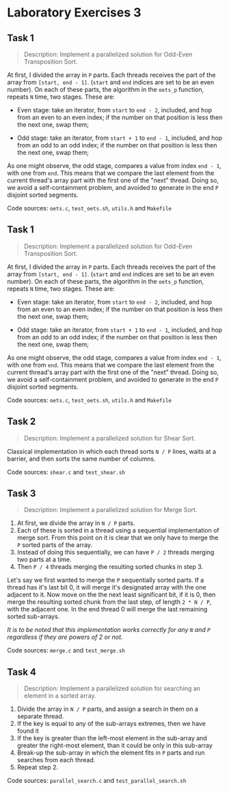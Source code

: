 # Laboratory Exercises 3

## Task 1

> Description: Implement a parallelized solution for Odd-Even Transposition
> Sort.

At first, I divided the array in `P` parts. Each threads receives the part of the array from `[start, end - 1]`. (`start` and `end` indices are set to be an even number).
On each of these parts, the algorithm in the `oets_p` function, repeats `N` time, two stages. These are:

- Even stage: take an iterator, from `start` to `end - 2`, included, and hop
    from an even to an even index; if the number on that position is less then
     the next one, swap them;

- Odd stage: take an iterator, from `start + 1` to `end - 1`, included, and hop
    from an odd to an odd index; if the number on that position is less then the next one,
     swap them;

As one might observe, the odd stage, compares a value from index `end - 1`,
with one from `end`. This means that we compare the last element from the 
current thread's array part with the first one of the "next" thread. Doing so,
we avoid a self-containment problem, and avoided to generate in the end `P`
disjoint sorted segments.

Code sources: `oets.c`, `test_oets.sh`, `utils.h` and `Makefile`

## Task 1

> Description: Implement a parallelized solution for Odd-Even Transposition
> Sort.

At first, I divided the array in `P` parts. Each threads receives the part of the array from `[start, end - 1]`. (`start` and `end` indices are set to be an even number).
On each of these parts, the algorithm in the `oets_p` function, repeats `N` time, two stages. These are:

- Even stage: take an iterator, from `start` to `end - 2`, included, and hop
    from an even to an even index; if the number on that position is less then
     the next one, swap them;

- Odd stage: take an iterator, from `start + 1` to `end - 1`, included, and hop
    from an odd to an odd index; if the number on that position is less then the next one,
     swap them;

As one might observe, the odd stage, compares a value from index `end - 1`,
with one from `end`. This means that we compare the last element from the 
current thread's array part with the first one of the "next" thread. Doing so,
we avoid a self-containment problem, and avoided to generate in the end `P`
disjoint sorted segments.

Code sources: `oets.c`, `test_oets.sh`, `utils.h` and `Makefile`

## Task 2

> Description: Implement a parallelized solution for Shear Sort.

Classical implementation in which each thread sorts `N / P` lines, waits at a barrier, and then sorts the same number of columns.

Code sources: `shear.c` and `test_shear.sh`

## Task 3

> Description: Implement a parallelized solution for Merge Sort.

1. At first, we divide the array in `N / P` parts.
2. Each of these is sorted in a thread using a sequential implementation of 
    merge sort. From this point on it is clear that we only have to merge the
    `P` sorted parts of the array.
3. Instead of doing this sequentially, we can have `P / 2` threads merging two
    parts at a time.
4. Then `P / 4` threads merging the resulting sorted chunks in step 3.

Let's say we first wanted to merge the `P` sequentially sorted parts. If a
thread has it's last bit 0, it will merge it's designated array with the one
adjacent to it.
Now move on the the next least significant bit, if it is 0, then merge the
resulting sorted chunk from the last step, of length `2 * N / P`, with the
adjacent one.
In the end thread 0 will merge the last remaining sorted sub-arrays.

*It is to be noted that this implementation works correctly for any `N` and `P` regardless if they are powers of 2 or not.*

Code sources: `merge.c` and `test_merge.sh`

## Task 4

> Description: Implement a parallelized solution for searching an element in a
> sorted array.

1. Divide the array in `N / P` parts, and assign a search in them on a separate
    thread.
2. If the key is equal to any of the sub-arrays extremes, then we have found it
3. If the key is greater than the left-most element in the sub-array and
    greater the right-most element, than it could be only in this sub-array
4. Break-up the sub-array in which the element fits in `P` parts and run
    searches from each thread.
5. Repeat step 2.

Code sources: `parallel_search.c` and `test_parallel_search.sh`